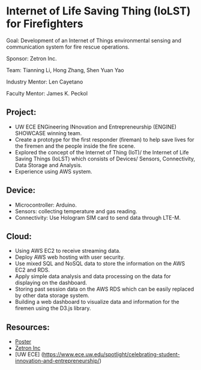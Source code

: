 # Internet of Life Saving Thing (IoLST) for Firefighters


Goal: Development of an Internet of Things environmental sensing and communication system for fire rescue operations.


Sponsor: Zetron Inc.

Team: Tianning Li, Hong Zhang, Shen Yuan Yao

Industry Mentor: Len Cayetano

Faculty Mentor: James K. Peckol 

## Project:

* UW ECE ENGineering INnovation and Entrepreneurship (ENGINE) SHOWCASE winning team.
* Create a prototype for the first responder (fireman) to help save lives for the firemen and the people inside the fire scene.
* Explored the concept of the Internet of Thing (IoT)/ the Internet of Life Saving Things (IoLST) which consists of Devices/ Sensors, Connectivity, Data Storage and Analysis.
* Experience using AWS system.

## Device:
* Microcontroller: Arduino.
* Sensors: collecting temperature and gas reading.
* Connectivity: Use Hologram SIM card to send data through LTE-M.

## Cloud:
* Using AWS EC2 to receive streaming data.
* Deploy AWS web hosting with user security.
* Use mixed SQL and NoSQL data to store the information on the AWS EC2 and RDS.
* Apply simple data analysis and data processing on the data for displaying on the dashboard.
* Storing past session data on the AWS RDS which can be easily replaced by other data storage system.
* Building a web dashboard to visualize data and information for the firemen using the D3.js library.

## Resources:
* [Poster](https://github.com/lit26/Internet-of-Life-Saving-Thing-IoLST-for-Firefighters/blob/master/ECE_Zetron_Poster_Presentation%2C2019.pdf)
* [Zetron Inc](https://www.zetron.com/zetron-teams-with-engineering-students-to-bring-life-saving-first-responder-technology-forward/)
* [UW ECE] (https://www.ece.uw.edu/spotlight/celebrating-student-innovation-and-entrepreneurship/)
